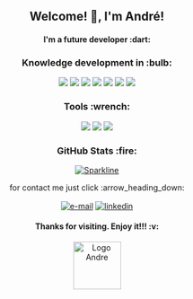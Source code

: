<span align="center">

<h2 align="center"> 
  Welcome! 👋, I'm André!
</h2>

<h4 align="center"> 
 <strong>I'm a  future  developer :dart:</strong>
</h4>

<h3 align="auto">
 <strong> Knowledge development in :bulb: </strong>
</h3>

<p align="auto">
    <img src="https://img.shields.io/badge/Java-black?style=for-the-badge&logo=java&logoColor=white">
    <img src="https://img.shields.io/badge/JavaScript-black?style=for-the-badge&logo=javascript&logoColor=white">
    <img src="https://img.shields.io/badge/Node.js-black?style=for-the-badge&logo=node.js&logoColor=white">
    <img src="https://img.shields.io/badge/React_Native-black?style=for-the-badge&logo=react&logoColor=white">
    <img src="https://img.shields.io/badge/React-black?style=for-the-badge&logo=react&logoColor=white">
    <img src="https://img.shields.io/badge/React_Router-black?style=for-the-badge&logo=react-router&logoColor=white">
    <img src="https://img.shields.io/badge/TypeScript-black?style=for-the-badge&logo=typescript&logoColor=white">
</p>

<h3 align="auto">
 <strong> Tools :wrench:</strong>
</h3>

<p align="auto">
    <img src="https://img.shields.io/badge/Heroku-black?style=for-the-badge&logo=heroku&logoColor=white">
    <img src="https://img.shields.io/badge/Amazon_AWS-black?style=for-the-badge&logo=amazon-aws&logoColor=white">
    <img src="https://img.shields.io/badge/Netlify-black?style=for-the-badge&logo=netlify&logoColor=white">  
</p>

<h3 align="auto"> <strong>GitHub Stats :fire:</strong></h3>

[![Sparkline](https://stars.medv.io/Naereen/badges.svg)](https://stars.medv.io/carvalhoandre/carvalhoandre)



<p align="auto">
 <stong>for contact me </strong>
 just click :arrow_heading_down:
</p>

<p align="auto">
  <a align = "center" href="mailto:andre_carvalho0@live.com?Subject=Olá André" target="_new" rel="external"><img align = "center" src="https://img.shields.io/badge/Microsoft_Outlook-0078D4?style=for-the-badge&logo=microsoft-outlook&logoColor=whit" alt="e-mail"></a>
 <a align = "center" href="https://www.linkedin.com/in/andr%C3%A9-leite-carvalho-b77721146/" target="_new" rel="external"><img align = "center" src="https://img.shields.io/badge/linkedin-%230077B5.svg?&style=for-the-badge&logo=linkedin&logoColor=white" alt="linkedin"></a>
</p>  

 <h4 align = "center">Thanks for visiting. Enjoy it!!! :v:</h4>
 
 
 <div style="width:100%;height:0;padding-bottom:75%;position:relative;">
  <img src="https://carvalhoandre.s3-sa-east-1.amazonaws.com/github/logoP.png" width="85px" alt="Logo Andre" position="absolute">
</div>

 </span>

